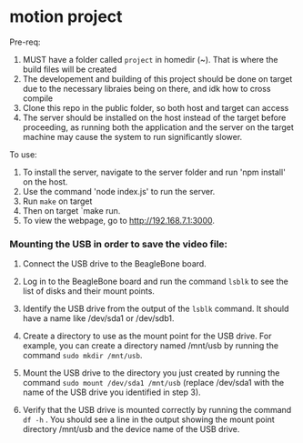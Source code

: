 # motion project

Pre-req:

1. MUST have a folder called `project` in homedir (~). That is where the build files will be created
2. The developement and building of this project should be done on target due to the necessary libraies being on there, and idk how to cross compile
3. Clone this repo in the public folder, so both host and target can access
4. The server should be installed on the host instead of the target before proceeding, as running both the application and the server on the target machine may cause the system to run significantly slower.

To use:
1. To install the server, navigate to the server folder and run 'npm install' on the host.
2. Use the command 'node index.js' to run the server.
3. Run `make` on target
4. Then on target `make run.
5. To view the webpage, go to http://192.168.7.1:3000.


### Mounting the USB in order to save the video file:

1. Connect the USB drive to the BeagleBone board.

2. Log in to the BeagleBone board and run the command `lsblk` to see the list of disks and their mount points.

3. Identify the USB drive from the output of the `lsblk` command. It should have a name like /dev/sda1 or /dev/sdb1.

4. Create a directory to use as the mount point for the USB drive. For example, you can create a directory named /mnt/usb by running the command `sudo mkdir /mnt/usb`.

5. Mount the USB drive to the directory you just created by running the command `sudo mount /dev/sda1 /mnt/usb` (replace /dev/sda1 with the name of the USB drive you identified in step 3).

6. Verify that the USB drive is mounted correctly by running the command `df -h` . You should see a line in the output showing the mount point directory /mnt/usb and the device name of the USB drive.

